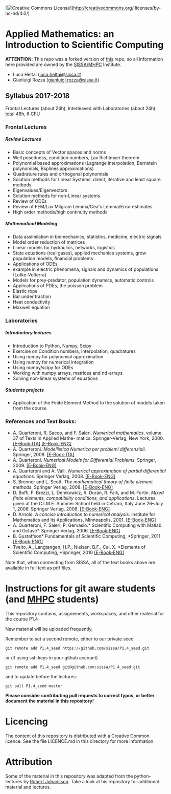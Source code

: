  [![Creative Commons License](http://mirrors.creativecommons.org/presskit/logos/cc.logo.png)](http://creativecommons.org/
    licenses/by-nc-nd/4.0/)

# Applied Mathematics: an Introduction to Scientific Computing

**ATTENTION**: This repo was a forked version of [this](https://github.com/sissa/P1.4_seed) repo, so all information here provided are owned by the [SISSA/MHPC](https://github.com/sissa) Institute.

- Luca Heltai (<luca.heltai@sissa.it>)
- Gianluigi Rozza (<gianluigi.rozza@sissa.it>)

## Syllabus 2017-2018

Frontal Lectures (about 24h), Interleaved with Laboratories (about 24h): total 48h, 6 CFU

### Frontal Lectures

##### Review Lectures
- Basic concepts of Vector spaces and norms
- Well posedness, condition numbers, Lax Richtmyer theorem
- Polynomial based approximations (Lagrange interpolation, Bernstein polynomials, Bsplines approximations)
- Quadrature rules and orthogonal polynomials
- Solution methods for Linear Systems: direct, iterative and least square methods
- Eigenvalues/Eigenvectors
- Solution methods for non-Linear systems
- Review of ODEs
- Review of FEM/Lax Milgram Lemma/Cea's Lemma/Error estimates
- High order methods/high continuity methods

##### Mathematical Modeling
- Data assimilation in biomechanics, statistics, medicine, electric signals
- Model order reduction of matrices
- Linear models for hydraulics, networks, logistics
- State equations (real gases), applied mechanics systems, grow population models, financial problems
- Applications of ODEs
- example in electric phenomena, signals and dynamics of populations (Lotke-Volterra)
- Models for prey-predator, population dynamics, automatic controls
- Applications of PDEs, the poisson problem
 - Elastic rope
 - Bar under traction
 - Heat conductivity
 - Maxwell equation

### Laboratories

##### Introductory lectures
- Introduction to Python, Numpy, Scipy
- Exercise on Condition numbers, interpolation, quadratures
- Using numpy for polynomial approximation
- Using numpy for numerical integration
- Using numpy/scipy for ODEs
- Working with numpy arrays, matrices and nd-arrays
- Solving non-linear systems of equations

##### Students projects
- Application of the Finite Element Method to the solution of models taken from the course

### References and Text Books:

-   A. Quarteroni, R. Sacco, and F. Saleri. *Numerical mathematics*,
    volume 37 of Texts in Applied Mathe- matics. Springer-Verlag, New
    York, 2000.
    [\[E-Book-ITA\]](http://dx.doi.org/10.1007/978-88-470-0818-2) [\[E-Book-ENG\]](http://dx.doi.org/10.1007/b98885)
-   A. Quarteroni. *Modellistica Numerica per problemi differenziali*.
    Springer, 2008.
    [\[E-Book-ITA\]](http://dx.doi.org/10.1007/978-88-470-0494-8)
-   A. Quarteroni. *Numerical Models for Differential Problems*.
    Springer, 2009.
    [\[E-Book-ENG\]](http://dx.doi.org/10.1007/978-88-470-1071-0)
-   A. Quarteroni and A. Valli. *Numerical approximation of partial
    differential equations*. Springer Verlag, 2008.
    [\[E-Book-ENG\]](http://dx.doi.org/10.1007/978-3-540-85268-1)
-   S. Brenner and L. Scott. *The mathematical theory of finite element
    methods*. Springer Verlag, 2008.
    [\[E-Book-ENG\]](http://dx.doi.org/10.1007/978-0-387-75934-0)
-   D. Boffi, F. Brezzi, L. Demkowicz, R. Durán, R. Falk, and M.
    Fortin. *Mixed finite elements, compatibility conditions, and
    applications*. Lectures given at the C.I.M.E. Summer School held in
    Cetraro, Italy June 26–July 1, 2006. Springer Verlag, 2008.
    [\[E-Book-ENG\]](http://dx.doi.org/10.1007/978-3-540-78319-0)
-   D. Arnold. *A concise introduction to numerical analysis*. Institute
    for Mathematics and its Applications, Minneapolis, 2001.
    [\[E-Book-ENG\]](http://www.ima.umn.edu/~arnold/597.00-01/nabook.pdf)
-   A. Quarteroni, F. Saleri, P. Gervasio.* Scientific Computing with
    Matlab and Octave*. Springer Verlag, 2006.
    [\[E-Book-ENG\]](http://www.springer.com/mathematics/computational+science+%26+engineering/book/978-3-642-45366-3)
-   B. Gustaffson* Fundamentals of Scientific Computing, *Springer,
    2011
    [\[E-Book-ENG\]](http://www.springer.com/mathematics/computational+science+%26+engineering/book/978-3-642-19494-8)
-   Tveito, A., Langtangen, H.P., Nielsen, B.F., Cai, X. *Elements of
    Scientific Computing, *Springer, 2010
    [\[E-Book-ENG\]](http://www.springer.com/mathematics/computational+science+%26+engineering/book/978-3-642-11298-0)

Note that, when connecting from SISSA, all of the text books above are
available in full text as pdf files.

# Instructions for git aware students (and [MHPC](http://www.mhpc.it) students)

This repository contains, assignements, workspaces, and other material for the
course P1.4

New material will be uploaded frequently,

Remember to set a second remote, either to our private seed


	git remote add P1.4_seed https://github.com/sissa/P1.4_seed.git

or (if using ssh keys in your github account)

	git remote add P1.4_seed git@github.com:sissa/P1.4_seed.git

and to update before the lectures:

	git pull P1.4_seed master

**Please consider contributing pull requests to correct typos, or better document the material in this repository!**

# Licencing

The content of this repository is distributed with a Creative Common licence. See
the file LICENCE.md in this directory for more information.

# Attribution

Some of the material in this repository was adapted from the python-lectures by [Robert Johansson](https://github.com/jrjohansson/scientific-python-lectures). Take a look at his repository for additional material and lectures.

